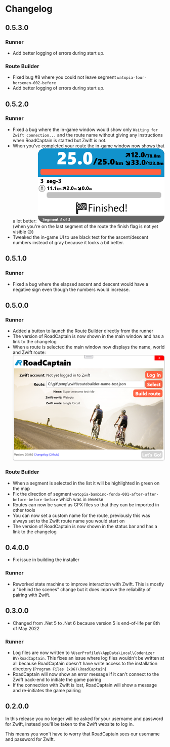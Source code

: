 ﻿# Changelog

## 0.5.3.0

### Runner

- Add better logging of errors during start up.

### Route Builder

- Fixed bug #8 where you could not leave segment `watopia-four-horsemen-002-before`
- Add better logging of errors during start up.

## 0.5.2.0

### Runner

- Fixed a bug where the in-game window would show only `Waiting for Zwift connection...` and the route name without giving any instructions when RoadCaptain is started but Zwift is not.
- When you've completed your route the in-game window now shows that a lot better: ![finish flag on last segment](./images/runner-finished-route.png) 
(when you're on the last segment of the route the finish flag is not yet visible 😉)
- Tweaked the in-game UI to use black text for the ascent/descent numbers instead of gray because it looks a bit better.

## 0.5.1.0

### Runner

- Fixed a bug where the elapsed ascent and descent would have a negative sign even though the numbers would increase.

## 0.5.0.0

### Runner

- Added a button to launch the Route Builder directly from the runner
- The version of RoadCaptain is now shown in the main window and has a link to the changelog
- When a route is selected the main window now displays the name, world and Zwift route: ![RoadCaptain main window showing route details](./images/changelog-route-details.png)

### Route Builder

- When a segment is selected in the list it will be highlighted in green on the map
- Fix the direction of segment `watopia-bambino-fondo-001-after-after-before-before-before` which was in reverse
- Routes can now be saved as GPX files so that they can be imported in other tools
- You can now set a custom name for the route, previously this was always set to the Zwift route name you would start on
- The version of RoadCaptain is now shown in the status bar and has a link to the changelog

## 0.4.0.0

- Fix issue in building the installer

### Runner

- Reworked state machine to improve interaction with Zwift. This is mostly a "behind the scenes" change but it does improve the reliability of pairing with Zwift.

## 0.3.0.0

- Changed from .Net 5 to .Net 6 because version 5 is end-of-life per 8th of May 2022

### Runner

- Log files are now written to `%UserProfile%\AppData\Local\Codenizer BV\RoadCaptain`. This fixes an issue where log files wouldn't be written at all because RoadCaptain doesn't have write access to the installation directory (`Program Files (x86)\RoadCaptain`)
- RoadCaptain will now show an error message if it can't connect to the Zwift back-end to initiate the game pairing
- If the connection with Zwift is lost, RoadCaptain will show a message and re-initiates the game pairing

## 0.2.0.0

In this release you no longer will be asked for your username and password for Zwift, instead you'll be taken to the Zwift website to log in.

This means you won't have to worry that RoadCaptain sees our username and password for Zwift.